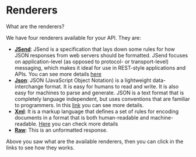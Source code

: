 Renderers
==========

What are the renderers? 

We have four renderers available for your API. They are:

* **[JSend](Renderers/jsend.md)**: JSend is a specification that lays down some rules for how JSON responses from web servers should be formatted. JSend focuses on application-level (as opposed to protocol- or transport-level) messaging, which makes it ideal for use in REST-style applications and APIs. You can see more details [here](https://labs.omniti.com/labs/jsend)
* **[Json](Renderers/json.md)**: JSON (JavaScript Object Notation) is a lightweight data-interchange format. It is easy for humans to read and write. It is also easy for machines to parse and generate. JSON is a text format that is completely language independent, but uses conventions that are familiar to programmers. In this [link](http://json.org/) you can see more details.
* **[Xml](Renderers/xml.md)**: It is a markup language that defines a set of rules for encoding documents in a format that is both human-readable and machine-readable. [Here](https://en.wikipedia.org/wiki/XML) you can check more details
* **[Raw](Renderers/raw.md)**: This is an unformatted response.

Above you saw what are the available renderers, then you can click in the links to see how they works.
